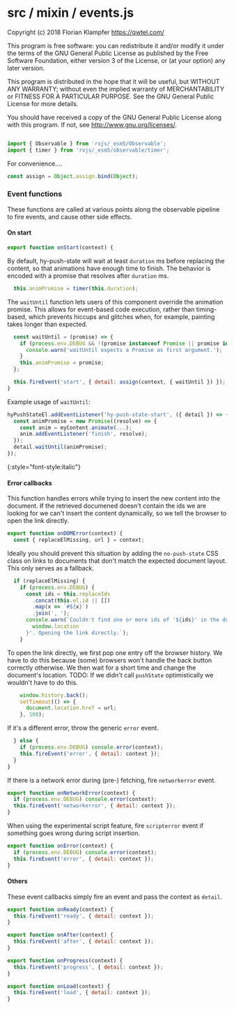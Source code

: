 # src / mixin / events.js
Copyright (c) 2018 Florian Klampfer <https://qwtel.com/>

This program is free software: you can redistribute it and/or modify
it under the terms of the GNU General Public License as published by
the Free Software Foundation, either version 3 of the License, or
(at your option) any later version.

This program is distributed in the hope that it will be useful,
but WITHOUT ANY WARRANTY; without even the implied warranty of
MERCHANTABILITY or FITNESS FOR A PARTICULAR PURPOSE.  See the
GNU General Public License for more details.

You should have received a copy of the GNU General Public License
along with this program.  If not, see <http://www.gnu.org/licenses/>.


```js

import { Observable } from 'rxjs/_esm5/Observable';
import { timer } from 'rxjs/_esm5/observable/timer';
```

For convenience....


```js
const assign = Object.assign.bind(Object);
```

### Event functions
These functions are called at various points along the observable pipeline to fire events,
and cause other side effects.

#### On start


```js
export function onStart(context) {
```

By default, hy-push-state will wait at least `duration` ms before replacing the content,
so that animations have enough time to finish.
The behavior is encoded with a promise that resolves after `duration` ms.


```js
  this.animPromise = timer(this.duration);
```

The `waitUntil` function lets users of this component override the animation promise.
This allows for event-based code execution, rather than timing-based, which prevents hiccups
and glitches when, for example, painting takes longer than expected.


```js
  const waitUntil = (promise) => {
    if (process.env.DEBUG && !(promise instanceof Promise || promise instanceof Observable)) {
      console.warn('waitUntil expects a Promise as first argument.');
    }
    this.animPromise = promise;
  };

  this.fireEvent('start', { detail: assign(context, { waitUntil }) });
}
```

Example usage of `waitUntil`:

```js
hyPushStateEl.addEventListener('hy-push-state-start', ({ detail }) => {
  const animPromise = new Promise((resolve) => {
    const anim = myContent.animate(...);
    anim.addEventListener('finish', resolve);
  });
  detail.waitUntil(animPromise);
});
```
{:style="font-style:italic"}

#### Error callbacks
This function handles errors while trying to insert the new content into the document.
If the retrieved documened doesn't contain the ids we are looking for
we can't insert the content dynamically, so we tell the browser to open the link directly.


```js
export function onDOMError(context) {
  const { replaceElMissing, url } = context;
```

Ideally you should prevent this situation by adding the
`no-push-state` CSS class
on links to documents that don't match the expected document layout.
This only serves as a fallback.


```js
  if (replaceElMissing) {
    if (process.env.DEBUG) {
      const ids = this.replaceIds
        .concat(this.el.id || [])
        .map(x => `#${x}`)
        .join(', ');
      console.warn(`Couldn't find one or more ids of '${ids}' in the document at '${
        window.location
      }'. Opening the link directly.`);
    }
```

To open the link directly, we first pop one entry off the browser history.
We have to do this because (some) browsers won't handle the back button correctly otherwise.
We then wait for a short time and change the document's location.
TODO: If we didn't call `pushState` optimistically we wouldn't have to do this.


```js
    window.history.back();
    setTimeout(() => {
      document.location.href = url;
    }, 100);
```

If it's a different error, throw the generic `error` event.


```js
  } else {
    if (process.env.DEBUG) console.error(context);
    this.fireEvent('error', { detail: context });
  }
}
```

If there is a network error during (pre-) fetching, fire `networkerror` event.


```js
export function onNetworkError(context) {
  if (process.env.DEBUG) console.error(context);
  this.fireEvent('networkerror', { detail: context });
}
```

When using the experimental script feature,
fire `scripterror` event if something goes wrong during script insertion.


```js
export function onError(context) {
  if (process.env.DEBUG) console.error(context);
  this.fireEvent('error', { detail: context });
}
```

#### Others
These event callbacks simply fire an event and pass the context as `detail`.


```js
export function onReady(context) {
  this.fireEvent('ready', { detail: context });
}

export function onAfter(context) {
  this.fireEvent('after', { detail: context });
}

export function onProgress(context) {
  this.fireEvent('progress', { detail: context });
}

export function onLoad(context) {
  this.fireEvent('load', { detail: context });
}
```


